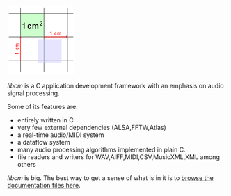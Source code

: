 ![libcm logo](cm.png)

_libcm_ is a C application development framework with an emphasis on audio signal processing.

Some of its features are:

* entirely written in C 
* very few external dependencies (ALSA,FFTW,Atlas)
* a real-time audio/MIDI system
* a dataflow system
* many audio processing algorithms implemented in plain C.
* file readers and writers for WAV,AIFF,MIDI,CSV,MusicXML,XML among others

_libcm_ is big. The best way to get a sense of what is in it
is to [browse the documentation files here](doc/libcm/libcm.html).



